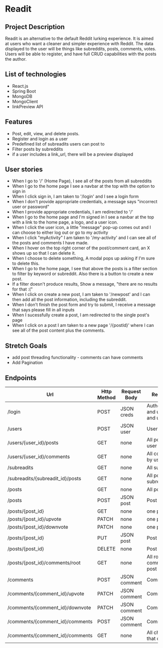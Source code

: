 # Readit

## Project Description

Readit is an alternative to the default Reddit lurking experience. It is aimed at users who want a cleaner and simpler experience with Reddit. The data displayed to the user will be things like subreddits, posts, comments, votes. Users will be able to register, and have full CRUD capabilities with the posts the author.

## List of technologies

* React.js
* Spring Boot
* MongoDB
* MongoClient
* linkPreview API
  
## Features

* Post, edit, view, and delete posts.
* Register and login as a user
* Predefined list of subreadits users can post to
* Filter posts by subreddits
* if a user includes a link_url, there will be a preview displayed

## User stories

* When I go to '/' (Home Page), I see all of the posts from all subreddits
* When I go to the home page I see a navbar at the top with the option to sign in
* When I click sign in, I am taken to '/login' and I see a login form
* When I don't provide appropriate credentials, a message says "incorrect user or password"
* When I provide appropriate credentials, I am redirected to '/'
* When I go to the home page and I'm signed in I see a navbar at the top with a link to the home page, a logo, and a user icon.
* When I click the user icon, a little "message" pop-up comes out and I can choose to either log out or go to my activity
* When I click "myActivity" I am taken to '/my-activity' and I can see all of the posts and comments I have made.
* When I hover on the top right corner of the post/comment card, an X shows up so that I can delete it.
* When I choose to delete something, A modal pops up asking if I'm sure to delete this. 
* When I go to the home page, I see that above the posts is a filter section to filter by keyword or subreddit. Also there is a button to create a new post.
* If a filter doesn't produce results, Show a message, "there are no results for that :("
* When I click on create a new post, I am taken to '/newpost' and I can then add all the post information, including the subreddit.
* When I don't finish the post form and try to submit, I receive a message that says please fill in all inputs
* When I sucessfully create a post, I am redirected to the single post's page
* When I click on a post I am taken to a new page '/{postId}' where I can see all of the post content plus the comments.

## Stretch Goals

* add post threading functionality - comments can have comments
* Add Pagination
  
## Endpoints

| Url                              | Http Method | Request Body | Response                                | Table      |
|----------------------------------|-------------|--------------|-----------------------------------------|------------|
| /login                           | POST        | JSON creds   | Authenticated, and user_id and username | Users      |
| /users                           | POST        | JSON user    | User                                    | Users      |
| /users/{user_id}/posts           | GET         | none         | All posts by user                       | Posts      |
| /users/{user_id}/comments        | GET         | none         | All comments by user                    | Comments   |
| /subreadits                      | GET         | none         | All subreadits                          | Subreadits |
| /subreadits/{subreadit_id}/posts | GET         | none         | All posts in subreadit                  | Posts      |
| /posts                           | GET         | none         | All posts                               | Posts      |
| /posts                           | POST        | JSON post    | Post                                    | Posts      |
| /posts/{post_id}                 | GET         | none         | one post                                | Posts      |
| /posts/{post_id}/upvote          | PATCH       | none         | one post                                | Posts      |
| /posts/{post_id}/downvote        | PATCH       | none         | one post                                | Posts      |
| /posts/{post_id}                 | PUT         | JSON post    | Post                                    | Posts      |
| /posts/{post_id}                 | DELETE      | none         | Post                                    | Posts      |
| /posts/{post_id}/comments/root   | GET         | none         | All root comments in post               | Comments   |
| /comments                        | POST        | JSON comment | Comment                                 | Comments   |
| /comments/{comment_id}/upvote    | PATCH       | JSON comment | Comment                                 | Comments   |
| /comments/{comment_id}/downvote  | PATCH       | JSON comment | Comment                                 | Comments   |
| /comments/{comment_id}/comments  | POST        | JSON comment | Comment                                 | Comments   |
| /comments/{comment_id}/comments  | GET         | none         | All children of that comment            | Comments   |
